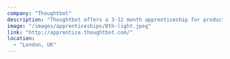 ```yaml
---
company: "Thoughtbot"
description: "Thoughtbot offers a 3-12 month apprenticeship for product designers or software engineers to be trained by mentors in order to become permanent employees at the organization by the end of the apprenticeship."
image: "/images/apprenticeships/8th-light.jpeg"
link: "http://apprentice.thoughtbot.com/"
location:
  - "London, UK"
---
```

